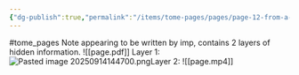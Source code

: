 ```yaml
---
{"dg-publish":true,"permalink":"/items/tome-pages/pages/page-12-from-a-potential-future/"}
---
```


#tome_pages
Note appearing to be written by imp, contains 2 layers of hidden information.
![[page.pdf]]
Layer 1:
![Pasted image 20250914144700.png](/img/user/items/tome%20pages/image%20files/Pasted%20image%2020250914144700.png)Layer 2:
![[page.mp4]]